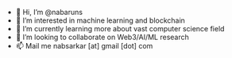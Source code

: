 - 👋 Hi, I’m @nabaruns
- 👀 I’m interested in machine learning and blockchain
- 🌱 I’m currently learning more about vast computer science field 
- 💞️ I’m looking to collaborate on Web3/AI/ML research
- 📫 Mail me nabsarkar [at] gmail [dot] com

<!---
nabaruns/nabaruns is a ✨ special ✨ repository because its `README.md` (this file) appears on your GitHub profile.
You can click the Preview link to take a look at your changes.
--->
